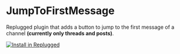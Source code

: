 # JumpToFirstMessage

Replugged plugin that adds a button to jump to the first message of a channel **(currently only
threads and posts)**.

[![Install in Replugged](https://img.shields.io/badge/-Install%20in%20Replugged-blue?style=for-the-badge&logo=none)](https://replugged.dev/install?identifier=dev.fedeilleone.JumpToFirstMessage)

<!-- TODO: GIF Preview -->
<!-- <img src="assets/preview.gif" width="400"> -->
